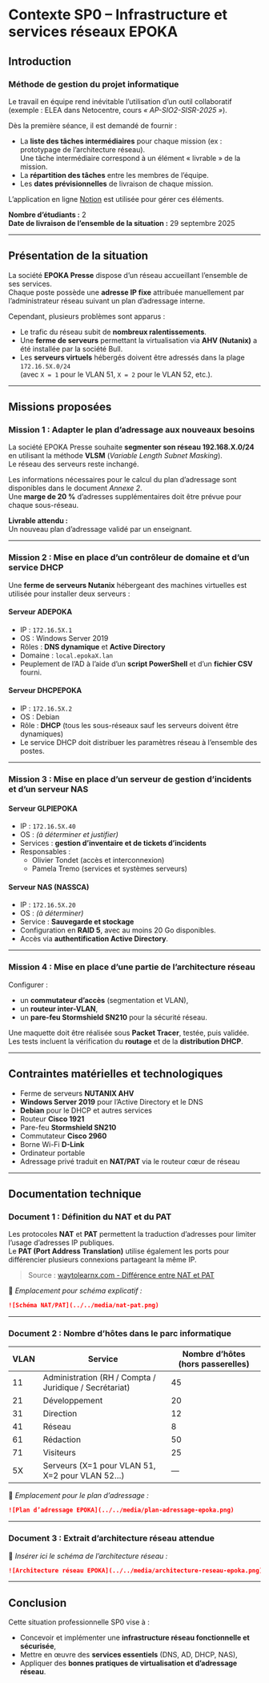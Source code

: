 # Contexte SP0 – Infrastructure et services réseaux EPOKA

## Introduction

### Méthode de gestion du projet informatique

Le travail en équipe rend inévitable l’utilisation d’un outil collaboratif  
(exemple : ELEA dans Netocentre, cours *« AP-SIO2-SISR-2025 »*).

Dès la première séance, il est demandé de fournir :
- La **liste des tâches intermédiaires** pour chaque mission (ex : prototypage de l’architecture réseau).  
  Une tâche intermédiaire correspond à un élément « livrable » de la mission.
- La **répartition des tâches** entre les membres de l’équipe.
- Les **dates prévisionnelles** de livraison de chaque mission.

L’application en ligne [Notion](https://www.notion.so) est utilisée pour gérer ces éléments.

**Nombre d’étudiants :** 2  
**Date de livraison de l’ensemble de la situation :** 29 septembre 2025  

---

## Présentation de la situation

La société **EPOKA Presse** dispose d’un réseau accueillant l’ensemble de ses services.  
Chaque poste possède une **adresse IP fixe** attribuée manuellement par l’administrateur réseau suivant un plan d’adressage interne.  

Cependant, plusieurs problèmes sont apparus :
- Le trafic du réseau subit de **nombreux ralentissements**.
- Une **ferme de serveurs** permettant la virtualisation via **AHV (Nutanix)** a été installée par la société Bull.
- Les **serveurs virtuels** hébergés doivent être adressés dans la plage `172.16.5X.0/24`  
  (avec `X = 1` pour le VLAN 51, `X = 2` pour le VLAN 52, etc.).

---

## Missions proposées

### Mission 1 : Adapter le plan d’adressage aux nouveaux besoins

La société EPOKA Presse souhaite **segmenter son réseau 192.168.X.0/24** en utilisant la méthode **VLSM** (*Variable Length Subnet Masking*).  
Le réseau des serveurs reste inchangé.

Les informations nécessaires pour le calcul du plan d’adressage sont disponibles dans le document *Annexe 2*.  
Une **marge de 20 %** d’adresses supplémentaires doit être prévue pour chaque sous-réseau.  

**Livrable attendu :**  
Un nouveau plan d’adressage validé par un enseignant.

---

### Mission 2 : Mise en place d’un contrôleur de domaine et d’un service DHCP

Une **ferme de serveurs Nutanix** hébergeant des machines virtuelles est utilisée pour installer deux serveurs :

#### Serveur ADEPOKA
- IP : `172.16.5X.1`
- OS : Windows Server 2019  
- Rôles : **DNS dynamique** et **Active Directory**  
- Domaine : `local.epokaX.lan`  
- Peuplement de l’AD à l’aide d’un **script PowerShell** et d’un **fichier CSV** fourni.

#### Serveur DHCPEPOKA
- IP : `172.16.5X.2`
- OS : Debian  
- Rôle : **DHCP** (tous les sous-réseaux sauf les serveurs doivent être dynamiques)  
- Le service DHCP doit distribuer les paramètres réseau à l’ensemble des postes.

---

### Mission 3 : Mise en place d’un serveur de gestion d’incidents et d’un serveur NAS

#### Serveur GLPIEPOKA
- IP : `172.16.5X.40`
- OS : *(à déterminer et justifier)*  
- Services : **gestion d’inventaire et de tickets d’incidents**  
- Responsables :
  - Olivier Tondet (accès et interconnexion)
  - Pamela Tremo (services et systèmes serveurs)

#### Serveur NAS (NASSCA)
- IP : `172.16.5X.20`
- OS : *(à déterminer)*  
- Service : **Sauvegarde et stockage**  
- Configuration en **RAID 5**, avec au moins 20 Go disponibles.  
- Accès via **authentification Active Directory**.

---

### Mission 4 : Mise en place d’une partie de l’architecture réseau

Configurer :
- un **commutateur d’accès** (segmentation et VLAN),
- un **routeur inter-VLAN**,
- un **pare-feu Stormshield SN210** pour la sécurité réseau.

Une maquette doit être réalisée sous **Packet Tracer**, testée, puis validée.  
Les tests incluent la vérification du **routage** et de la **distribution DHCP**.

---

## Contraintes matérielles et technologiques

- Ferme de serveurs **NUTANIX AHV**
- **Windows Server 2019** pour l’Active Directory et le DNS
- **Debian** pour le DHCP et autres services
- Routeur **Cisco 1921**
- Pare-feu **Stormshield SN210**
- Commutateur **Cisco 2960**
- Borne Wi-Fi **D-Link**
- Ordinateur portable
- Adressage privé traduit en **NAT/PAT** via le routeur cœur de réseau

---

## Documentation technique

### Document 1 : Définition du NAT et du PAT

Les protocoles **NAT** et **PAT** permettent la traduction d’adresses pour limiter l’usage d’adresses IP publiques.  
Le **PAT (Port Address Translation)** utilise également les ports pour différencier plusieurs connexions partageant la même IP.

> Source : [waytolearnx.com - Différence entre NAT et PAT](https://waytolearnx.com/2018/07/difference-entre-nat-et-pat.html)

📸 *Emplacement pour schéma explicatif :*  
```markdown
![Schéma NAT/PAT](../../media/nat-pat.png)
```

---

### Document 2 : Nombre d’hôtes dans le parc informatique

| VLAN | Service | Nombre d’hôtes (hors passerelles) |
|------|----------|----------------------------------|
| 11 | Administration (RH / Compta / Juridique / Secrétariat) | 45 |
| 21 | Développement | 20 |
| 31 | Direction | 12 |
| 41 | Réseau | 8 |
| 61 | Rédaction | 50 |
| 71 | Visiteurs | 25 |
| 5X | Serveurs (X=1 pour VLAN 51, X=2 pour VLAN 52…) | — |

📸 *Emplacement pour le plan d’adressage :*  
```markdown
![Plan d’adressage EPOKA](../../media/plan-adressage-epoka.png)
```

---

### Document 3 : Extrait d’architecture réseau attendue

📸 *Insérer ici le schéma de l’architecture réseau :*  
```markdown
![Architecture réseau EPOKA](../../media/architecture-reseau-epoka.png)
```

---

## Conclusion

Cette situation professionnelle SP0 vise à :
- Concevoir et implémenter une **infrastructure réseau fonctionnelle et sécurisée**,
- Mettre en œuvre des **services essentiels** (DNS, AD, DHCP, NAS),
- Appliquer des **bonnes pratiques de virtualisation et d’adressage réseau**.
